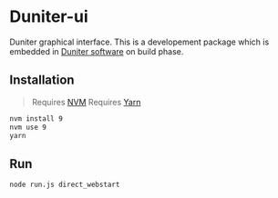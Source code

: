 # Duniter-ui

Duniter graphical interface. This is a developement package which is embedded in [Duniter software](https://git.duniter.org/nodes/typescript/duniter) on build phase.

## Installation

> Requires [NVM](https://github.com/nvm-sh/nvm#installing-and-updating)
> Requires [Yarn](https://classic.yarnpkg.com/en/docs/install/)

```bash
nvm install 9
nvm use 9
yarn
```

## Run

```bash
node run.js direct_webstart
```
